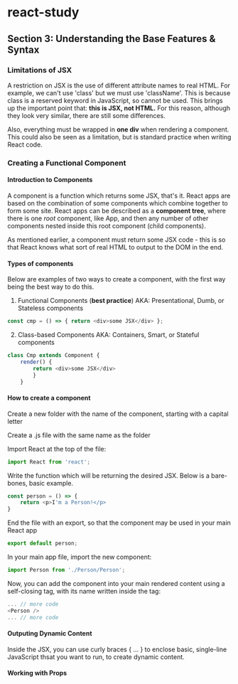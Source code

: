 # react-study

## Section 3: Understanding the Base Features & Syntax

### Limitations of JSX

A restriction on  JSX is the use of different attribute names to real HTML. For example, we can't use 'class' but we must use 'className'. This is because class is a reserved keyword in JavaScript, so cannot be used. This brings up the important point that: **this is JSX, not HTML.** For this reason, although they look very similar, there are still some differences.

Also, everything must be wrapped in **one div** when rendering a component. This could also be seen as a limitation, but is standard practice when writing React code.

### Creating a Functional Component

#### Introduction to Components

A component is a function which returns some JSX, that's it. React apps are based on the combination of some components which combine together to form some site. React apps can be described as a **component tree**, where there is one *root* component, like App, and then any number of other components nested inside this root component (child components).

As mentioned earlier, a component must return some JSX code - this is so that React knows what sort of real HTML to output to the DOM in the end.

#### Types of components

Below are examples of two ways to create a component, with the first way being the best way to do this.

1. Functional Components (**best practice**)
AKA: Presentational, Dumb, or Stateless components
```js
const cmp = () => { return <div>some JSX</div> };
```
2. Class-based Components 
AKA: Containers, Smart, or Stateful components
```js
class Cmp extends Component {
    render() {
        return <div>some JSX</div>
        }
    }
```

#### How to create a component

Create a new folder with the name of the component, starting with a capital letter

Create a .js file with the same name as the folder

Import React at the top of the file:
```js
import React from 'react';
```

Write the function which will be returning the desired JSX. Below is a bare-bones, basic example.
```js
const person = () => {
    return <p>I'm a Person!</p>
}

```

End the file with an export, so that the component may be used in your main React app
```js
export default person;
```

In your main app file, import the new component:
```js
import Person from './Person/Person';
```

Now, you can add the component into your main rendered content using a self-closing tag, with its name written inside the tag:
```js
... // more code
<Person />
... // more code
```

#### Outputing Dynamic Content

Inside the JSX, you can use curly braces { ... } to enclose basic, single-line JavaScript thsat you want to run, to create dynamic content.

#### Working with Props

